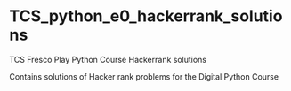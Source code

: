 # TCS_python_e0_hackerrank_solutions
TCS Fresco Play Python Course Hackerrank solutions

Contains solutions of Hacker rank problems for the Digital Python Course

